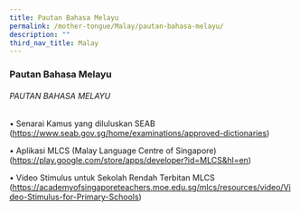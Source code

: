 ```yaml
---
title: Pautan Bahasa Melayu
permalink: /mother-tongue/Malay/pautan-bahasa-melayu/
description: ""
third_nav_title: Malay
---
```

### Pautan Bahasa Melayu


###### PAUTAN BAHASA MELAYU

•	Senarai Kamus yang diluluskan SEAB 
(https://www.seab.gov.sg/home/examinations/approved-dictionaries)

•	Aplikasi MLCS (Malay Language Centre of Singapore)
(https://play.google.com/store/apps/developer?id=MLCS&hl=en)

•	Video Stimulus untuk Sekolah Rendah Terbitan MLCS
(https://academyofsingaporeteachers.moe.edu.sg/mlcs/resources/video/Video-Stimulus-for-Primary-Schools)


